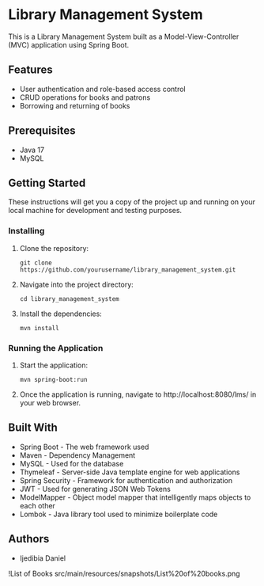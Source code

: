 # Library Management System

This is a Library Management System built as a Model-View-Controller (MVC) application using Spring Boot.

## Features

- User authentication and role-based access control
- CRUD operations for books and patrons
- Borrowing and returning of books

## Prerequisites

- Java 17
- MySQL

## Getting Started

These instructions will get you a copy of the project up and running on your local machine for development and testing purposes.

### Installing

1. Clone the repository:
    ```
    git clone https://github.com/yourusername/library_management_system.git
    ```
2. Navigate into the project directory:
    ```
    cd library_management_system
    ```
3. Install the dependencies:
    ```
    mvn install
    ```

### Running the Application

1. Start the application:
    ```
    mvn spring-boot:run
    ```
2. Once the application is running, navigate to http://localhost:8080/lms/ in your web browser.

## Built With

- Spring Boot - The web framework used
- Maven - Dependency Management
- MySQL - Used for the database
- Thymeleaf - Server-side Java template engine for web applications
- Spring Security - Framework for authentication and authorization
- JWT - Used for generating JSON Web Tokens
- ModelMapper - Object model mapper that intelligently maps objects to each other
- Lombok - Java library tool used to minimize boilerplate code

## Authors

- Ijedibia Daniel


!List of Books
src/main/resources/snapshots/List%20of%20books.png

